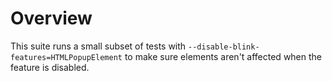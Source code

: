# Overview

This suite runs a small subset of tests with `--disable-blink-features=HTMLPopupElement` to make sure <popup> elements aren't affected when the feature is disabled.

